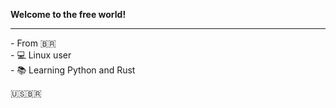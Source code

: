 <b>Welcome to the free world!</b><br>
<hr>
- From 🇧🇷 <br>
- 💻 Linux user<br>
- 📚 Learning Python and Rust <br>

🇺🇸🇧🇷 
